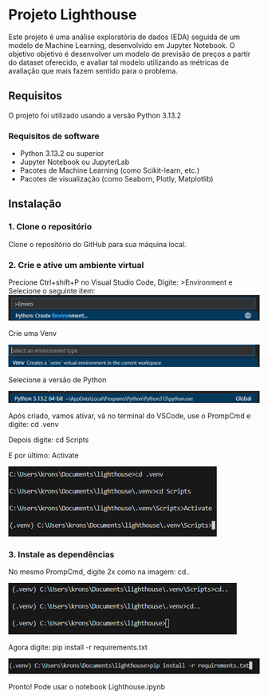 # Projeto Lighthouse

Este projeto é uma análise exploratória de dados (EDA) seguida de um modelo de Machine Learning, desenvolvido em Jupyter Notebook. O objetivo objetivo é desenvolver um modelo de previsão de preços a partir do dataset oferecido, e avaliar tal modelo utilizando as métricas de avaliação que mais fazem sentido para o problema.

## Requisitos

O projeto foi utilizado usando a versão Python 3.13.2 

### Requisitos de software

- Python 3.13.2 ou superior
- Jupyter Notebook ou JupyterLab
- Pacotes de Machine Learning (como Scikit-learn, etc.)
- Pacotes de visualização (como Seaborn, Plotly, Matplotlib)

## Instalação

### 1. Clone o repositório

Clone o repositório do GitHub para sua máquina local.

### 2. Crie e ative um ambiente virtual

Precione Ctrl+shift+P no Visual Studio Code, Digite: >Environment e Selecione o seguinte item:
 ![alt text](/imagens/env.png)

Crie uma Venv

 ![alt text](/imagens/venv.png)

Selecione a versão de Python

 ![alt text](/imagens/python.png)

Após criado, vamos ativar, vá no terminal do VSCode, use o PrompCmd e digite: cd .venv

Depois digite: cd Scripts

E por último: Activate

![alt text](/imagens/atcvenv.png)

### 3. Instale as dependências

No mesmo PrompCmd, digite 2x como na imagem: cd..

![alt text](/imagens/cd2.png)

Agora digite: pip install -r requirements.txt

![alt text](/imagens/req.png)

Pronto! Pode usar o notebook Lighthouse.ipynb